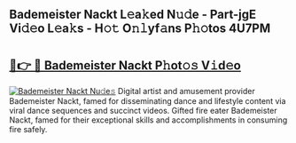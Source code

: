 ## Bademeister Nackt L𝚎a𝚔ed N𝚞𝚍e - Part-jgE Vi𝚍𝚎o L𝚎a𝚔s - H𝚘𝚝 O𝚗𝚕yf𝚊ns P𝚑𝚘tos 4U7PM

# <h2><a href="http://kfcb02.oniu.top/?m=Bademeister+Nackt">🔗👉 🔴 Bademeister Nackt P𝚑ot𝚘𝚜 V𝚒d𝚎o</a></h2>

[![Bademeister Nackt Nu𝚍e𝚜](https://i.imgur.com/0qMVB7G.gif)](http://kfcb02.oniu.top/?m=Bademeister+Nackt)
Digital artist and amusement provider Bademeister Nackt, famed for disseminating dance and lifestyle content via viral dance sequences and succinct videos. Gifted fire eater Bademeister Nackt, famed for their exceptional skills and accomplishments in consuming fire safely.  
